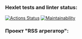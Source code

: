 ### Hexlet tests and linter status:
[![Actions Status](https://github.com/edji777/frontend-project-lvl3/workflows/hexlet-check/badge.svg)](https://github.com/edji777/frontend-project-lvl3/actions)
[![Maintainability](https://api.codeclimate.com/v1/badges/d681b10147515c2cbf46/maintainability)](https://codeclimate.com/github/edji777/frontend-project-lvl3/maintainability)

### Проект "RSS агрегатор":